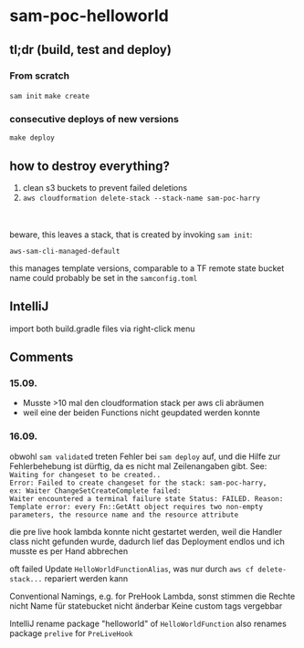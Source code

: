 # sam-poc-helloworld


## tl;dr (build, test and deploy)
### From scratch
`sam init`
`make create`

### consecutive deploys of new versions
`make deploy`

## how to destroy everything?
1. clean s3 buckets to prevent failed deletions 
2. `aws cloudformation delete-stack --stack-name sam-poc-harry`

<br/><br/>
beware, this leaves a stack, that is created by invoking `sam init`:

`aws-sam-cli-managed-default`

this manages template versions, comparable to a TF remote state
bucket name could probably be set in the `samconfig.toml`
  
  
## IntelliJ

import both build.gradle files via right-click menu


## Comments
### 15.09.
- Musste >10 mal den cloudformation stack per aws cli abräumen
- weil eine der beiden Functions nicht geupdated werden konnte


### 16.09.
obwohl `sam validate`d treten Fehler bei `sam deploy` auf, und die Hilfe zur Fehlerbehebung ist dürftig, da es nicht mal Zeilenangaben gibt.
See: 
<br>
`Waiting for changeset to be created..`<br>
`Error: Failed to create changeset for the stack: sam-poc-harry,`<br>
`ex: Waiter ChangeSetCreateComplete failed:`<br>
`Waiter encountered a terminal failure state Status: FAILED. Reason: Template error: every Fn::GetAtt object requires two non-empty parameters, the resource name and the resource attribute`
 

die pre live hook lambda konnte nicht gestartet werden, weil die Handler class nicht gefunden wurde, dadurch lief das Deployment endlos und ich musste es per Hand abbrechen
 
 
oft failed Update `HelloWorldFunctionAlias`, was nur durch `aws cf delete-stack...` repariert werden kann 


Conventional Namings, e.g. for PreHook Lambda, sonst stimmen die Rechte nicht
Name für statebucket nicht änderbar
Keine custom tags vergebbar


IntelliJ rename package "helloworld" of `HelloWorldFunction` also renames package `prelive` for `PreLiveHook`